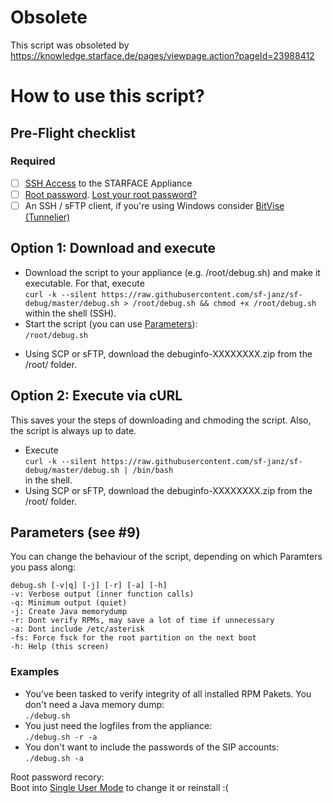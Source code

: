 # Obsolete

This script was obsoleted by https://knowledge.starface.de/pages/viewpage.action?pageId=23988412

# How to use this script?
## Pre-Flight checklist
### Required

- [ ] [SSH Access](http://wiki.starface.de/index.php/SSH) to the STARFACE Appliance
- [ ] [Root password](http://wiki.starface.de/index.php/Root_Passwort). [Lost your root password?](#fn1)
- [ ] An SSH / sFTP client, if you're using Windows consider [BitVise (Tunnelier)](https://www.bitvise.com/download-area)

## Option 1: Download and execute
- Download the script to your appliance (e.g. /root/debug.sh) and make it executable.
For that, execute<br>
`curl -k --silent https://raw.githubusercontent.com/sf-janz/sf-debug/master/debug.sh > /root/debug.sh && chmod +x /root/debug.sh`<br>within the shell (SSH).
- Start the script (you can use [Parameters](#Parameters)):<br>
`/root/debug.sh`
* Using SCP or sFTP, download the debuginfo-XXXXXXXX.zip from the /root/ folder.

## Option 2: Execute via cURL
This saves your the steps of downloading and chmoding the script. Also, the script is always up to date.

* Execute<br>`curl -k --silent https://raw.githubusercontent.com/sf-janz/sf-debug/master/debug.sh | /bin/bash`<br>in the shell.
* Using SCP or sFTP, download the debuginfo-XXXXXXXX.zip from the /root/ folder.

## <a name="Paramters"></a>Parameters (see #9)
You can change the behaviour of the script, depending on which Paramters you pass along:
```
debug.sh [-v|q] [-j] [-r] [-a] [-h]
-v: Verbose output (inner function calls)
-q: Minimum output (quiet)
-j: Create Java memorydump
-r: Dont verify RPMs, may save a lot of time if unnecessary
-a: Dont include /etc/asterisk
-fs: Force fsck for the root partition on the next boot
-h: Help (this screen)
```

### Examples
* You've been tasked to verify integrity of all installed RPM Pakets. You don't need a Java memory dump:<br>
`./debug.sh`
* You just need the logfiles from the appliance:<br>
`./debug.sh -r -a`
* You don't want to include the passwords of the SIP accounts:<br>
`./debug.sh -a`

<a name="fn1"></a>Root password recory:<br>
Boot into [Single User Mode](http://wiki.starface.de/index.php/Single_user_mode) to change it or reinstall :(
